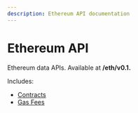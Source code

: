 ```yaml
---
description: Ethereum API documentation
---
```


# Ethereum API

Ethereum data APIs. Available at **/eth/v0.1.**

Includes:

* [Contracts](contracts.md)
* [Gas Fees](gas-fees.md)
